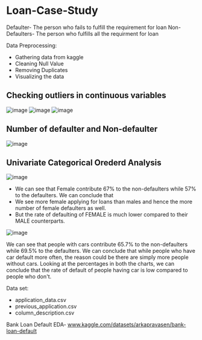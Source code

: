 # Loan-Case-Study

Defaulter- The person who fails to fulfill the requirement for loan
Non-Defaulters- The person who fulfills all the requirment for loan

Data Preprocessing:
   * Gathering data from kaggle
   * Cleaning Null Value
   * Removing Duplicates
   * Visualizing the data
  
## Checking outliers in continuous variables
![image](https://user-images.githubusercontent.com/85886921/166436587-f8f6c766-72e6-4137-a270-2d5a3d2842c9.png)
![image](https://user-images.githubusercontent.com/85886921/166436548-6bc77d21-4fe2-4e5f-87d4-2edbfff6eb74.png)
![image](https://user-images.githubusercontent.com/85886921/166436701-7b82a1e9-87d4-42c2-a3ba-3c73fbfbe098.png)

## Number of defaulter and Non-defaulter
![image](https://user-images.githubusercontent.com/85886921/166438827-57587d67-c914-4cad-a4be-a07d7829ad27.png)

## Univariate Categorical Orederd Analysis
![image](https://user-images.githubusercontent.com/85886921/166436894-185823ac-040b-40e9-887e-b66a5cdb79cc.png)
* We can see that Female contribute 67% to the non-defaulters while 57% to the defaulters. We can conclude that
* We see more female applying for loans than males and hence the more number of female defaulters as well.
* But the rate of defaulting of FEMALE is much lower compared to their MALE counterparts.

![image](https://user-images.githubusercontent.com/85886921/166437018-a929e11a-86f7-4b8e-aacf-e325dd9addae.png)

We can see that people with cars contribute 65.7% to the non-defaulters while 69.5% to the defaulters. We can conclude that while people who have car default more often, the reason could be there are simply more people without cars. 
Looking at the percentages in both the charts, we can conclude that the rate of default of people having car is low compared to people who don't.
  
Data set:
* application_data.csv
* previous_application.csv
* column_description.csv

Bank Loan Default EDA- www.kaggle.com/datasets/arkapravasen/bank-loan-default
